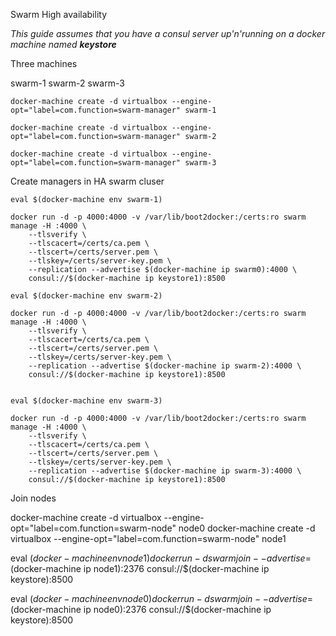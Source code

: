 Swarm High availability

_This guide assumes that you have a consul server up'n'running on a docker machine named **keystore**_

Three machines

swarm-1
swarm-2
swarm-3

	docker-machine create -d virtualbox --engine-opt="label=com.function=swarm-manager" swarm-1

	docker-machine create -d virtualbox --engine-opt="label=com.function=swarm-manager" swarm-2

	docker-machine create -d virtualbox --engine-opt="label=com.function=swarm-manager" swarm-3


Create managers in HA swarm cluser

	eval $(docker-machine env swarm-1)

	docker run -d -p 4000:4000 -v /var/lib/boot2docker:/certs:ro swarm manage -H :4000 \
		--tlsverify \
		--tlscacert=/certs/ca.pem \
		--tlscert=/certs/server.pem \
		--tlskey=/certs/server-key.pem \
		--replication --advertise $(docker-machine ip swarm0):4000 \
		consul://$(docker-machine ip keystore1):8500

	eval $(docker-machine env swarm-2)

	docker run -d -p 4000:4000 -v /var/lib/boot2docker:/certs:ro swarm manage -H :4000 \
		--tlsverify \
		--tlscacert=/certs/ca.pem \
		--tlscert=/certs/server.pem \
		--tlskey=/certs/server-key.pem \
		--replication --advertise $(docker-machine ip swarm-2):4000 \
		consul://$(docker-machine ip keystore1):8500


	eval $(docker-machine env swarm-3)

	docker run -d -p 4000:4000 -v /var/lib/boot2docker:/certs:ro swarm manage -H :4000 \
		--tlsverify \
		--tlscacert=/certs/ca.pem \
		--tlscert=/certs/server.pem \
		--tlskey=/certs/server-key.pem \
		--replication --advertise $(docker-machine ip swarm-3):4000 \
		consul://$(docker-machine ip keystore1):8500


Join nodes

docker-machine create -d virtualbox --engine-opt="label=com.function=swarm-node" node0
docker-machine create -d virtualbox --engine-opt="label=com.function=swarm-node" node1

eval $(docker-machine env node1)
docker run -d swarm join --advertise=$(docker-machine ip node1):2376 consul://$(docker-machine ip keystore):8500

eval $(docker-machine env node0)
docker run -d swarm join --advertise=$(docker-machine ip node0):2376 consul://$(docker-machine ip keystore):8500


